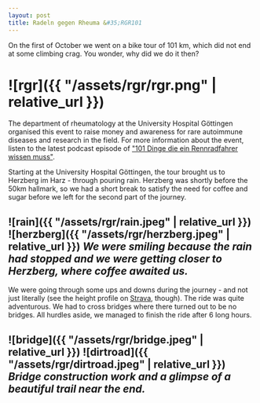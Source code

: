 ```yaml
---
layout: post
title: Radeln gegen Rheuma &#35;RGR101
---
```

On the first of October we went on a bike tour of 101 km, which did not end at some climbing crag. You wonder, why did we do it then?

# ![rgr]({{ "/assets/rgr/rgr.png" | relative_url }})
The department of rheumatology at the University Hospital Göttingen organised this event to raise money and awareness for rare autoimmune diseases and research in the field. For more information about the event, listen to the latest podcast episode of ["101 Dinge die ein Rennradfahrer wissen muss"](https://rennradfahren101.podigee.io/71-radeln-gegen-rheuma-rgr101).

Starting at the University Hospital Göttingen, the tour brought us to Herzberg im Harz - through pouring rain. Herzberg was shortly before the 50km hallmark, so we had a short break to satisfy the need for coffee and sugar before we left for the second part of the journey.

## ![rain]({{ "/assets/rgr/rain.jpeg" | relative_url }}) ![herzberg]({{ "/assets/rgr/herzberg.jpeg" | relative_url }}) *We were smiling because the rain had stopped and we were getting closer to Herzberg, where coffee awaited us.*

We were going through some ups and downs during the journey - and not just literally (see the height profile on [Strava](https://www.strava.com/routes/3007416701841065722), though). The ride was quite adventurous. We had to cross bridges where there turned out to be no bridges. All hurdles aside, we managed to finish the ride after 6 long hours.

## ![bridge]({{ "/assets/rgr/bridge.jpeg" | relative_url }}) ![dirtroad]({{ "/assets/rgr/dirtroad.jpeg" | relative_url }}) *Bridge construction work and a glimpse of a beautiful trail near the end.*
